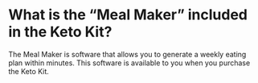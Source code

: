 # What is the “Meal Maker” included in the Keto Kit?

The Meal Maker is software that allows you to generate a weekly eating plan within minutes. This software is available to you when you purchase the Keto Kit.